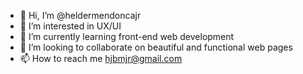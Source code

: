 - 👋 Hi, I’m @heldermendoncajr
- 👀 I’m interested in UX/UI
- 🌱 I’m currently learning front-end web development
- 💞️ I’m looking to collaborate on beautiful and functional web pages
- 📫 How to reach me hjbmjr@gmail.com

<!---
heldermendoncajr/heldermendoncajr is a ✨ special ✨ repository because its `README.md` (this file) appears on your GitHub profile.
You can click the Preview link to take a look at your changes.
--->
